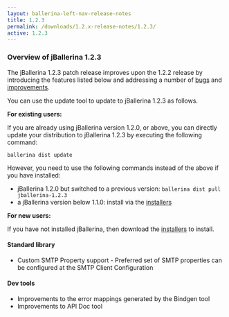 ```yaml
---
layout: ballerina-left-nav-release-notes
title: 1.2.3
permalink: /downloads/1.2.x-release-notes/1.2.3/
active: 1.2.3
---
```


### Overview of jBallerina 1.2.3
The jBallerina 1.2.3 patch release improves upon the 1.2.2 release by introducing the features listed below and addressing a number of [bugs](https://github.com/ballerina-platform/ballerina-lang/issues?q=is%3Aissue+milestone%3A%22Ballerina+1.2.3%22+label%3AType%2FBug+is%3Aclosed) and [improvements](https://github.com/ballerina-platform/ballerina-lang/issues?q=is%3Aissue+milestone%3A%22Ballerina+1.2.3%22+is%3Aclosed+label%3AType%2FImprovement).

You can use the update tool to update to jBallerina 1.2.3 as follows.

**For existing users:**

If you are already using jBallerina version 1.2.0, or above, you can directly update your distribution to jBallerina 1.2.3 by executing the following command:

```
ballerina dist update
```

However, you need to use the following commands instead of the above if you have installed:

- jBallerina 1.2.0 but switched to a previous version: `ballerina dist pull jballerina-1.2.3`
- a jBallerina version below 1.1.0: install via the [installers](https://ballerina.io/downloads/)

**For new users:**

If you have not installed jBallerina, then download the [installers](https://ballerina.io/downloads/) to install.

#### Standard library

- Custom SMTP Property support - Preferred set of SMTP properties can be configured at the SMTP Client Configuration 

#### Dev tools

- Improvements to the error mappings generated by the Bindgen tool
- Improvements to API Doc tool

